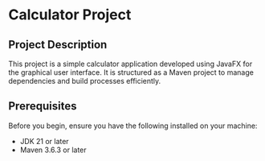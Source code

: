 # Calculator Project

## Project Description
This project is a simple calculator application developed using JavaFX for the graphical user interface. It is structured as a Maven project to manage dependencies and build processes efficiently.

## Prerequisites
Before you begin, ensure you have the following installed on your machine:
- JDK 21 or later
- Maven 3.6.3 or later


